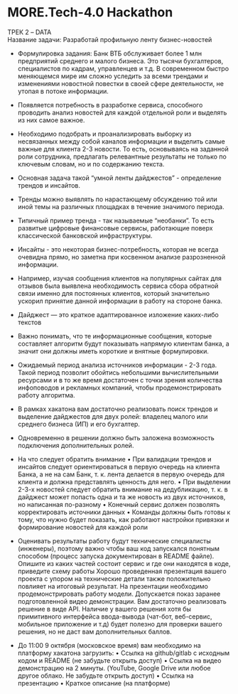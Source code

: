 # MORE.Tech-4.0 Hackathon
ТРЕК 2 – DATA  
Название задачи: Разработай профильную ленту бизнес-новостей

- Формулировка задания: Банк ВТБ обслуживает более 1 млн предприятий среднего и малого бизнеса. Это тысячи бухгалтеров, специалистов по кадрам, управленцев и т.д. В современном быстро меняющемся мире им сложно уследить за всеми трендами и изменениями новостной повестки в своей сфере деятельности, не утопая в потоке информации.
- Появляется потребность в разработке сервиса, способного проводить анализ новостей для каждой отдельной роли и выделять из них самое важное.
- Необходимо подобрать и проанализировать выборку из несвязанных между собой каналов информации и выделить самые важные для клиента 2-3 новости. То есть, основываясь на заданной роли сотрудника, предлагать релевантные результаты не только по ключевым словам, но и по содержанию текста.
- Основная задача такой “умной ленты дайджестов” - определение трендов и инсайтов. 
- Тренды можно выявлять по нарастающему обсуждению той или иной темы на различных площадках в течение значимого периода. 
- Типичный пример тренда - так называемые “необанки”. То есть развитые цифровые финансовые сервисы, работающие поверх классической банковской инфраструктуры. 
- Инсайты - это некоторая бизнес-потребность, которая не всегда очевидна прямо, но заметна при косвенном анализе разрозненной информации. 
- Например, изучая сообщения клиентов на популярных сайтах для отзывов была выявлена необходимость сервиса сбора обратной связи именно для постоянных клиентов, который значительно ускорил принятие данной информации в работу на стороне банка.
- Дайджест — это краткое адаптированное изложение каких-либо текстов
- Важно понимать, что те информационные сообщения, которые составляет алгоритм будут показывать напрямую клиентам банка, а значит они должны иметь короткие и внятные формулировки. 
- Ожидаемый период анализа источников информации - 2-3 года. Такой период позволит обойтись небольшими вычислительными ресурсами и в то же время достаточен с точки зрения количества инфоповодов и рекламных компаний, чтобы продемонстрировать работу алгоритма.
- В рамках хакатона вам достаточно реализовать поиск трендов и выделение дайджестов для двух ролей: владелец малого или среднего бизнеса (ИП) и его бухгалтер. 
- Одновременно в решении должно быть заложена возможность подключения дополнительных ролей.
- На что следует обратить внимание
    • При валидации трендов и инсайтов следует ориентироваться в первую очередь на клиента Банка, а не на сам Банк, т. к. лента делается в первую очередь для клиента и должна представлять ценность для него.
    • При выделении 2-3-х новостей следует обратить внимание на дедубликацию, т. к. в дайджест может попасть одна и та же новость из двух источников, но написанная по-разному
    • Конечный сервис должен позволять корректировать источники данных
    • Команды должны быть готовы к тому, что нужно будет показать, как работают настройки привязки и формирование новостей для каждой роли
 
 - Оценивать результаты работу будут технические специалисты (инженеры), поэтому важно чтобы ваш код запускался понятным способом (процесс запуска документирован в README файле). Опишите из каких частей состоит сервис и где они находятся в коде, приведите схему работы
Хорошо проведенная презентация вашего проекта с упором на технические детали также положительно повлияет на итоговый результат. На презентации необходимо продемонстрировать работу модели. Допускается показ заранее подготовленной видео демонстрации. 
Вам достаточно реализовать решение в виде API. Наличие у вашего решения хотя бы примитивного интерфейса ввода-вывода (чат-бот, веб-сервис, мобильное приложение и т.д) будет полезно для проверки вашего решения, но не даст вам дополнительных баллов.
- До 11:00 9 октября (московское время) вам необходимо на платформу хакатона загрузить: 
    • Ссылка на github/gitlab с исходным кодом и README (не забудьте открыть доступ)
    • Ссылка на видео демонстрацию на 2 минуты. (YouTube, Google Drive или любое другое облако. Не забудьте открыть доступ)
    • Ссылка на презентацию
    • Краткое описание (на платформе)
